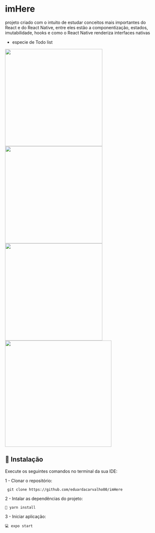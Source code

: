 # imHere

projeto criado com o intuito de estudar conceitos mais importantes do React e do React Native, entre eles estão a componentização, estados, imutabilidade, hooks e como o React Native renderiza interfaces nativas
- especie de Todo list


<div display='flex'  flex-direction='row'>
  <img src="https://user-images.githubusercontent.com/99972177/212340743-9b5bc5e5-7392-479e-8e22-b78528e60498.png" width="320"/>
  <img src="https://user-images.githubusercontent.com/99972177/212340764-7df6d712-d105-4b30-aee5-3c28a12ff57c.png" width="320"/>
  <img src="https://user-images.githubusercontent.com/99972177/212340790-4e524ca3-9fc7-468d-b8b8-96ee518107cd.png" width="320"/>
  <img src="https://user-images.githubusercontent.com/99972177/212340805-a10f5c47-cc1e-4693-ae29-f69c5e7275d4.png" width="350"/>
</div>


## 🔧 Instalação
Execute os seguintes comandos no terminal da sua IDE:

1 - Clonar o repositório:
```
 git clone https://github.com/eduardacarvalho00/imHere
```
2 - Intalar as dependências do projeto:
```
🧰 yarn install
```
3 - Iniciar aplicação:
```
💻 expo start
```
